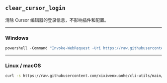 ## `clear_cursor_login`

清除 Cursor 编辑器的登录信息，不影响插件和配置。

---

### Windows

```powershell
powershell -Command "Invoke-WebRequest -Uri https://raw.githubusercontent.com/xixiwenxuanhe/cli-utils/main/clear_cursor_login.bat -OutFile temp.bat; .\temp.bat; Remove-Item temp.bat"
```

---

### Linux / macOS

```bash
curl -s https://raw.githubusercontent.com/xixiwenxuanhe/cli-utils/main/clear_cursor_login.sh | bash
```

